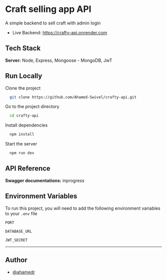 
# Craft selling app API

A simple backend to sell craft with admin login

- Live Backend: https://crafty-api.onrender.com

## Tech Stack

**Server:** Node, Express, Mongoose - MongoDB, JwT


## Run Locally

Clone the project

```bash
  git clone https://github.com/Ahamed-Swivel/crafty-api.git
```

Go to the project directory

```bash
  cd crafty-api
```

Install dependencies

```bash
  npm install
```

Start the server

```bash
  npm run dev
```


## API Reference
**Swagger documentations:** inprogress


## Environment Variables

To run this project, you will need to add the following environment variables to your `.env`        file

`PORT`

`DATABASE_URL`

`JWT_SECRET`

---
## Author

- [@ahamedr](https://github.com/Ahamed-Swivel)

